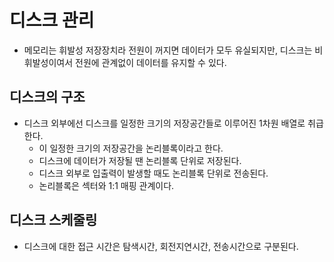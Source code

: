# 디스크 관리
- 메모리는 휘발성 저장장치라 전원이 꺼지면 데이터가 모두 유실되지만, 디스크는 비휘발성이여서 전원에 관계없이 데이터를 유지할 수 있다.

## 디스크의 구조
- 디스크 외부에선 디스크를 일정한 크기의 저장공간들로 이루어진 1차원 배열로 취급한다.
  - 이 일정한 크기의 저장공간을 논리블록이라고 한다.
  - 디스크에 데이터가 저장될 땐 논리블록 단위로 저장된다.
  - 디스크 외부로 입출력이 발생할 때도 논리블록 단위로 전송된다.
  - 논리블록은 섹터와 1:1 매핑 관계이다.
## 디스크 스케줄링
- 디스크에 대한 접근 시간은 탐색시간, 회전지연시간, 전송시간으로 구분된다. 